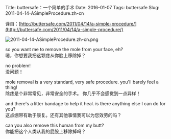 Title: buttersafe：一个简单的手术
Date: 2016-01-07
Tags: buttersafe
Slug: 2011-04-14-ASimpleProcedure.zh-cn

译自：[http://buttersafe.com/2011/04/14/a-simple-procedure/](http://buttersafe.com/2011/04/14/a-simple-procedure/)


![2011-04-14-ASimpleProcedure.zh-cn.png](/static/images/comics/2011-04-14-ASimpleProcedure.zh-cn.png)




so you want me to remove the
mole from your face, eh?        
嗯，你想要我把这颗痣从你脸上移除掉？

no problem!         
没问题！


mole removal is a very standard,
very safe procedure. you'll
barely feel a thing!       
除痣是个非常常见，非常安全的手术。
你几乎不会感觉到一点异样！


and there's a litter bandage
to help it heal. is there
anything else I can do for you?     
这点绷带有助于康复。还有其他事情我可以为您效劳的吗？


can you also remove this
human from my butt?     
你能把这个人类从我的屁股上移除掉吗？